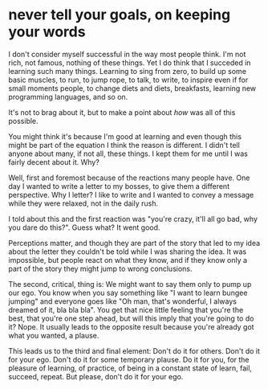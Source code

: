 
# never tell your goals, on keeping your words

I don't consider myself successful in the way most people think. I'm not rich, not famous, nothing of these things.
Yet I do think that I succeded in learning such many things.
Learning to sing from zero, to build up some basic muscles, to run, to jump rope, to talk, to write, to inspire even if for small moments people, to change diets and diets, breakfasts, learning new programming languages, and so on.

It's not to brag about it, but to make a point about _how_ was all of this possible.

You might think it's because I'm good at learning and even though this might be part of the equation I think the reason is different.
I didn't tell anyone about many, if not all, these things. I kept them for me until I was fairly decent about it.
Why?

Well, first and foremost because of the reactions many people have.
One day I wanted to write a letter to my bosses, to give them a different perspective. Why I letter? I like to write and I wanted to convey a message while they were relaxed, not in the daily rush.

I told about this and the first reaction was "you're crazy, it'll all go bad, why you dare do this?".
Guess what? It went good.

Perceptions matter, and though they are part of the story that led to my idea about the letter they couldn't be told while I was sharing the idea. It was impossible, but people react on what they know, and if they know only a part of the story they might jump to wrong conclusions.

The second, critical, thing is: We might want to say them only to pump up our ego.
You know when you say something like "I want to learn bungee jumping" and everyone goes like "Oh man, that's wonderful, I always dreamed of it, bla bla bla".
You get that nice little feeling that you're the best, that you're one step ahead, but will this imply that you're going to do it? Nope. It usually leads to the opposite result because you're already got what you wanted, a plause.

This leads us to the third and final element: Don't do it for others. Don't do it for your ego. Don't do it for some temporary plause.
Do it for you, for the pleasure of learning, of practice, of being in a constant state of learn, fail, succeed, repeat. But please, don't do it for your ego.
